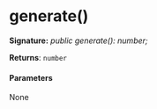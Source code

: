 # generate()






**Signature:** _public generate(): number;_

**Returns**: `number`





#### Parameters
None


